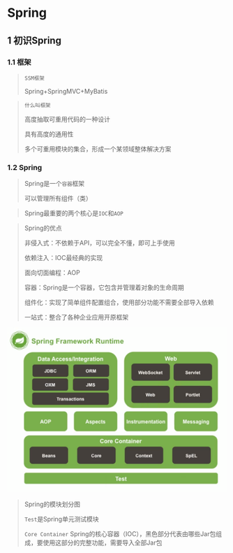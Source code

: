 # Spring



## 1 初识Spring

### 1.1 框架

> `SSM框架`
>
> Spring+SpringMVC+MyBatis

> `什么叫框架`
>
> 高度抽取可重用代码的一种设计
>
> 具有高度的通用性
>
> 多个可重用模块的集合，形成一个某领域整体解决方案



### 1.2 Spring

> Spring是一个`容器`框架
>
> 可以管理所有组件（类）

> Spring最重要的两个核心是`IOC`和`AOP`

> Spring的优点
>
> 非侵入式：不依赖于API，可以完全不懂，即可上手使用
>
> 依赖注入：IOC最经典的实现
>
> 面向切面编程：AOP
>
> 容器：Spring是一个容器，它包含并管理着对象的生命周期
>
> 组件化：实现了简单组件配置组合，使用部分功能不需要全部导入依赖
>
> 一站式：整合了各种企业应用开原框架

![](spring.PNG)

> Spring的模块划分图
>
> `Test`是Spring单元测试模块
>
> `Core Container` Spring的核心容器（IOC），黑色部分代表由哪些Jar包组成，要使用这部分的完整功能，需要导入全部Jar包
>
> 











